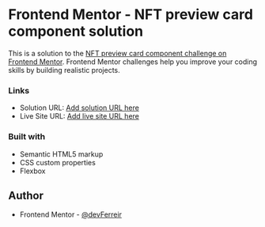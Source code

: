 # Frontend Mentor - NFT preview card component solution

This is a solution to the [NFT preview card component challenge on Frontend Mentor](https://www.frontendmentor.io/challenges/nft-preview-card-component-SbdUL_w0U). Frontend Mentor challenges help you improve your coding skills by building realistic projects. 

### Links

- Solution URL: [Add solution URL here](https://github.com/devFerreir/NFT--preview-card-component)
- Live Site URL: [Add live site URL here](https://nftpreviewcardbyme.netlify.app)


### Built with

- Semantic HTML5 markup
- CSS custom properties
- Flexbox

## Author

- Frontend Mentor - [@devFerreir]([https://www.frontendmentor.io/profile/yourusername](https://www.frontendmentor.io/profile/devFerreir))
